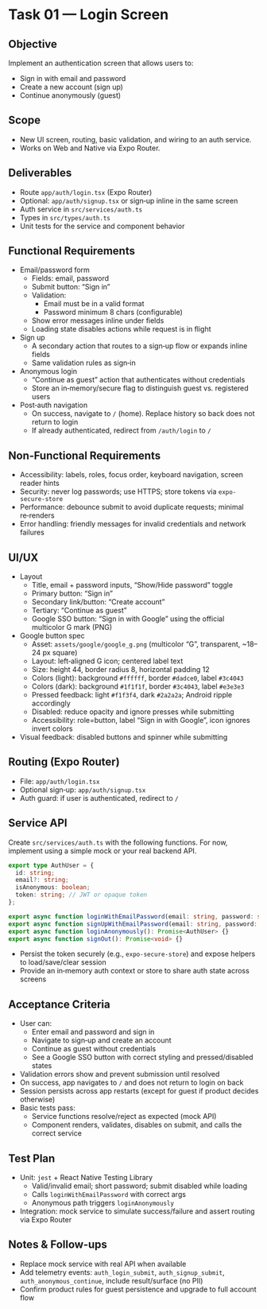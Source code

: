 # Task 01 — Login Screen

## Objective
Implement an authentication screen that allows users to:
- Sign in with email and password
- Create a new account (sign up)
- Continue anonymously (guest)

## Scope
- New UI screen, routing, basic validation, and wiring to an auth service.
- Works on Web and Native via Expo Router.

## Deliverables
- Route `app/auth/login.tsx` (Expo Router)
- Optional: `app/auth/signup.tsx` or sign‑up inline in the same screen
- Auth service in `src/services/auth.ts`
- Types in `src/types/auth.ts`
- Unit tests for the service and component behavior

## Functional Requirements
- Email/password form
  - Fields: email, password
  - Submit button: “Sign in”
  - Validation:
    - Email must be in a valid format
    - Password minimum 8 chars (configurable)
  - Show error messages inline under fields
  - Loading state disables actions while request is in flight
- Sign up
  - A secondary action that routes to a sign‑up flow or expands inline fields
  - Same validation rules as sign‑in
- Anonymous login
  - “Continue as guest” action that authenticates without credentials
  - Store an in‑memory/secure flag to distinguish guest vs. registered users
- Post‑auth navigation
  - On success, navigate to `/` (home). Replace history so back does not return to login
  - If already authenticated, redirect from `/auth/login` to `/`

## Non‑Functional Requirements
- Accessibility: labels, roles, focus order, keyboard navigation, screen reader hints
- Security: never log passwords; use HTTPS; store tokens via `expo-secure-store`
- Performance: debounce submit to avoid duplicate requests; minimal re‑renders
- Error handling: friendly messages for invalid credentials and network failures

## UI/UX
- Layout
  - Title, email + password inputs, “Show/Hide password” toggle
  - Primary button: “Sign in”
  - Secondary link/button: “Create account”
  - Tertiary: “Continue as guest”
  - Google SSO button: “Sign in with Google” using the official multicolor G mark (PNG)
- Google button spec
  - Asset: `assets/google/google_g.png` (multicolor “G”, transparent, ~18–24 px square)
  - Layout: left‑aligned G icon; centered label text
  - Size: height 44, border radius 8, horizontal padding 12
  - Colors (light): background `#ffffff`, border `#dadce0`, label `#3c4043`
  - Colors (dark): background `#1f1f1f`, border `#3c4043`, label `#e3e3e3`
  - Pressed feedback: light `#f1f3f4`, dark `#2a2a2a`; Android ripple accordingly
  - Disabled: reduce opacity and ignore presses while submitting
  - Accessibility: role=button, label “Sign in with Google”, icon ignores invert colors
- Visual feedback: disabled buttons and spinner while submitting

## Routing (Expo Router)
- File: `app/auth/login.tsx`
- Optional sign‑up: `app/auth/signup.tsx`
- Auth guard: if user is authenticated, redirect to `/`

## Service API
Create `src/services/auth.ts` with the following functions. For now, implement using a simple mock or your real backend API.

```ts
export type AuthUser = {
  id: string;
  email?: string;
  isAnonymous: boolean;
  token: string; // JWT or opaque token
};

export async function loginWithEmailPassword(email: string, password: string): Promise<AuthUser> {}
export async function signUpWithEmailPassword(email: string, password: string): Promise<AuthUser> {}
export async function loginAnonymously(): Promise<AuthUser> {}
export async function signOut(): Promise<void> {}
```

- Persist the token securely (e.g., `expo-secure-store`) and expose helpers to load/save/clear session
- Provide an in‑memory auth context or store to share auth state across screens

## Acceptance Criteria
- User can:
  - Enter email and password and sign in
  - Navigate to sign‑up and create an account
  - Continue as guest without credentials
  - See a Google SSO button with correct styling and pressed/disabled states
- Validation errors show and prevent submission until resolved
- On success, app navigates to `/` and does not return to login on back
- Session persists across app restarts (except for guest if product decides otherwise)
- Basic tests pass:
  - Service functions resolve/reject as expected (mock API)
  - Component renders, validates, disables on submit, and calls the correct service

## Test Plan
- Unit: `jest` + React Native Testing Library
  - Valid/invalid email; short password; submit disabled while loading
  - Calls `loginWithEmailPassword` with correct args
  - Anonymous path triggers `loginAnonymously`
- Integration: mock service to simulate success/failure and assert routing via Expo Router

## Notes & Follow‑ups
- Replace mock service with real API when available
- Add telemetry events: `auth_login_submit`, `auth_signup_submit`, `auth_anonymous_continue`, include result/surface (no PII)
- Confirm product rules for guest persistence and upgrade to full account flow
